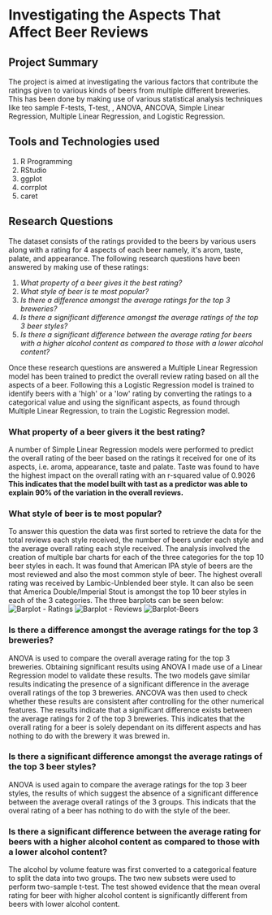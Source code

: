 # Investigating the Aspects That Affect Beer Reviews

## Project Summary
The project is aimed at investigating the various factors that contribute the ratings given to various kinds of beers from multiple different breweries. This has been done by making use of various statistical analysis techniques like teo sample F-tests, T-test, , ANOVA, ANCOVA, Simple Linear Regression, Multiple Linear Regression, and Logistic Regression.

## Tools and Technologies used
1. R Programming
2. RStudio
3. ggplot
4. corrplot
5. caret

## Research Questions
The dataset consists of the ratings provided to the beers by various users along with a rating for 4 aspects of each beer namely, it's arom, taste, palate, and appearance. The following research questions have been answered by making use of these ratings:
1. *What property of a beer gives it the best rating?*
2. *What style of beer is te most popular?*
3. *Is there a difference amongst the average ratings for the top 3 breweries?*
4. *Is there a significant difference amongst the average ratings of the top 3 beer styles?*
5. *Is there a significant difference between the average rating for beers with a higher alcohol content as compared to those with a lower alcohol content?*

Once these research questions are answered a Multiple Linear Regression model has been trained to predict the overall review rating based on all the aspects of a beer. Following this a Logistic Regression model is trained to identify beers with a 'high' or a 'low' rating by converting the ratings to a categorical value and using the significant aspects, as found through Multiple Linear Regression, to train the Logistic Regression model.

### What property of a beer givers it the best rating?
A number of Simple Linear Regression models were performed to predict the overall rating of the beer based on the ratings it received for one of its aspects, i.e. aroma, appearance, taste and palate. Taste was found to have the highest impact on the overall rating with an r-squared value of 0.9026
**This indicates that the model built with tast as a predictor was able to explain 90% of the variation in the overall reviews.**

### What style of beer is te most popular?
To answer this question the data was first sorted to retrieve the data for the total reviews each style received, the number of beers under each style and the average overall rating each style received. The analysis involved the creation of multiple bar charts for each of the three categories for the top 10 beer styles in each. It was found that American IPA style of beers are the most reviewed and also the most common style of beer. The highest overall rating was received by Lambic-Unblended beer style. It can also be seen that America Double/Imperial Stout is amongst the top 10 beer styles in each of the 3 categories. 
The three barplots can be seen below:
![Barplot - Ratings](https://github.com/PrishitaK/Beer-Rating-Analysis/assets/126426638/180119b0-4290-4be4-95f6-bb586087a38e)
![Barplot - Reviews](https://github.com/PrishitaK/Beer-Rating-Analysis/assets/126426638/f795a34a-03ba-4dc6-b69a-dfda2a5214bc)
![Barplot-Beers](https://github.com/PrishitaK/Beer-Rating-Analysis/assets/126426638/f0e8fb44-6b22-42ef-93c4-b63bb8781557)

### Is there a difference amongst the average ratings for the top 3 breweries?
ANOVA is used to compare the overall average rating for the top 3 breweries. Obtaining significant results using ANOVA I made use of a Linear Regression model to validate these results. The two models gave similar results indicating the presence of a significant difference in the average overall ratings of the top 3 breweries. 
ANCOVA was then used to check whether these results are consistent after controlling for the other numerical features. The results indicate that a significant difference exists between the average ratings for 2 of the top 3 breweries. This indicates that the overall rating for a beer is solely dependant on its different aspects and has nothing to do with the brewery it was brewed in.

### Is there a significant difference amongst the average ratings of the top 3 beer styles?
ANOVA is used again to compare the average ratings for the top 3 beer styles, the results of which suggest the absence of a significant difference between the average overall ratings of the 3 groups. This indicats that the overal rating of a beer has nothing to do with the style of the beer.

### Is there a significant difference between the average rating for beers with a higher alcohol content as compared to those with a lower alcohol content?
The alcohol by volume feature was first converted to a categorical feature to split the data into two groups. The two new subsets were used to perform two-sample t-test. The test showed evidence that the mean overal rating for beer with higher alcohol content is significantly different from beers with lower alcohol content.
